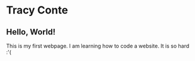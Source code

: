 <!DOCTYPE html>
<html>
<head>
<h1>Tracy Conte</h1>
</head>
<body>
    <h2>Hello, World!</h2>
    <p>This is my first webpage. I am learning how to code a website. It is so hard :'(</p>
</body>
</html>
